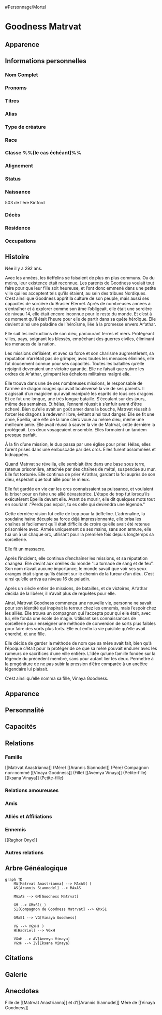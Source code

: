 #Personnage/Mortel 

# Goodness Matrvat

## Apparence

## Informations personnelles
### Nom Complet
### Pronoms
### Titres
### Alias
### Type de créature
### Race
### Classe %%(le cas échéant)%%
### Alignement
### Status
### Naissance
503 de l'ère Kinford

### Décès
### Résidence
### Occupations

## Histoire
Née il y a 292 ans.

Avec les années, les tieffelins se faisaient de plus en plus communs. Ou du moins, leur existence était reconnue. Les parents de Goodness voulait tout faire pour que leur fille soit heureuse, et l’ont donc emmené dans une petite ville qui les acceptent tels qu’ils étaient, au sein des tribues Nordiques. C’est ainsi que Goodness apprit la culture de son peuple, mais aussi ses capacités de sorcière du Brasier Éternel.
Après de nombreuses années à s’entraîner et à explorer comme son âme l’obligeait, elle était une sorcière de niveau 14, elle était encore inconnue pour le reste du monde.
Et c’est à ce moment qu’il était l’heure pour elle de partir dans sa quête héroïque. Elle devient ainsi une paladine de l’héroïsme, liée à la promesse envers Ar’athar.

Elle suit les instructions de son dieu, parcourant terres et mers. Protégeant villes, pays, soignant les blessés, empêchant des guerres civiles, éliminant les menaces de la nation.

Les missions défilaient, et avec sa force et son charisme augmentèrent, sa réputation n’arrêtait pas de grimper, avec toutes les menaces éliminés, elle fut doucement connue pour ses capacités.
Toutes les batailles qu’elle rejoignit devenaient une victoire garantie. Elle ne faisait que suivre les ordres de Ar’athar, grimpant les échelons militaires malgré elle.

Elle trouva dans une de ses nombreuses missions, le responsable de l’armée de dragon rouges qui avait bouleversé la vie de ses parents. Il s’agissait d’un magicien qui avait manipulé les esprits de tous ces dragons. Et ce fut une longue, une très longue bataille. S’écoulant sur des jours, même des semaines. Et hélas, l’ennemi réussit à s’enfuir avant d’être achevé. Bien qu’elle avait un goût amer dans la bouche, Matrvat réussit à forcer les dragons à redevenir libre, évitant ainsi tout danger.
Elle se fit une amie, Epellia, une elfe de la lune clerc voué au même dieu, même une meilleure amie. Elle avait réussi à sauver la vie de Matrvat, cette dernière la protégeait. Les deux voyageaient ensemble. Elles formaient un tandem presque parfait.

À la fin d’une mission, le duo passa par une église pour prier. Hélas, elles furent prises dans une embuscade par des orcs. Elles furent assommées et kidnappées.

Quand Matrvat se réveilla, elle semblait être dans une base sous terre, retenue prisonnière, attachée par des chaînes de métal, suspendue au mur. Elle fut torturée.
Elle continua de prier Ar’athar, gardant la foi auprès de son dieu, espérant que tout aille pour le mieux.

Elle fut gardée en vie car les orcs connaissaient sa puissance, et voulaient la briser pour en faire une allié dévastatrice.
L’étape de trop fut lorsqu’ils exécutèrent Epellia devant elle. Avant de mourir, elle dit quelques mots tout en souriant :“Perds pas espoir, tu es celle qui deviendra une légende.”

Cette dernière vision fut celle de trop pour la tieffeline. L’adrénaline, la soudaine haine décuple sa force déjà impressionnante, elle brisa les chaînes si facilement qu’il était difficile de croire qu’elle avait été retenue prisonnière avec.
Armée uniquement de ses mains, sans son armure, elle tua un à un chaque orc, utilisant pour la première fois depuis longtemps sa sorcellerie. 

Elle fit un massacre.

Après l’incident, elle continua d’enchaîner les missions, et sa réputation changea. Elle devint aux oreilles du monde “La tornade de sang et de feu”. Son nom n’avait aucune importance, le monde savait que voir ses yeux oranges était signe qu’ils étaient sur le chemin de la fureur d’un dieu.
C’est ainsi qu’elle arriva au niveau 16 de paladin.

Après un siècle entier de missions, de batailles, et de victoires, Ar’athar décida de la libérer, il n’avait plus de requêtes pour elle.

Ainsi, Matrvat Goodness commença une nouvelle vie, personne ne savait pour son identité qui inspirait la terreur chez les ennemis, mais l’espoir chez les alliés.
Elle trouva un compagnon qui l’accepta pour qui elle était, avec lui, elle fonda une école de magie. Utilisant ses connaissances de sorcellerie pour enseigner une méthode de conversion de sorts plus faibles pour faire des sorts plus forts. Elle eut enfin la vie paisible qu’elle avait cherché, et une fille.

Elle décida de garder la méthode de nom que sa mère avait fait, bien qu’à l’époque c’était pour la protéger de ce que sa mère pouvait endurer avec les rumeurs de sacrifices d’une ville entière.
L’idée qu’une famille fondée sur la légende du précédent membre, sans pour autant lier les deux. Permettre à la progéniture de ne pas subir la pression d’être comparée à un ancêtre légendaire lui plaisait.

C’est ainsi qu’elle nomma sa fille, Vinaya Goodness.

## Apparence

## Personnalité

## Capacités

## Relations
### Famille
[[Matrvat Anastrianna]] (Mère)
[[Arannis Siannodel]] (Père)
Compagnon non-nommé
[[Vinaya Goodness]] (Fille)
[[Avemya Vinaya]] (Petite-fille)
[[Iksana Vinaya]] (Petite-fille)

### Relations amoureuses
### Amis
### Alliés et Affiliations
### Ennemis
[[Raghor Onyx]]

### Autres relations

## Arbre Généalogique
```mermaid
graph TD
    MA[Matrvat Anastrianna] --> MAxAS( )
    AS[Arannis Siannodel] --> MAxAS

    MAxAS --> GM[Goodness Matrvat]

	GM --> GMxS1( )
    S1[Compagnon de Goodness Matrvat] --> GMxS1
    
    GMxS1 --> VG[Vinaya Goodness]

	VG --> VGxH( )
    H[Hadriel] --> VGxH

	VGxH --> AV[Avemya Vinaya]
	VGxH --> IV[Iksana Vinaya]
```

## Citations

## Galerie

## Anecdotes

Fille de [[Matrvat Anastrianna]] et d'[[Arannis Siannodel]]
Mère de [[Vinaya Goodness]]